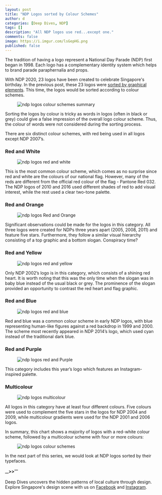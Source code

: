 ```yaml
---
layout: post
title: "NDP Logos sorted by Colour Schemes"
author: d
categories: [Deep Dives, NDP]
tags: []
description: "All NDP logos use red...except one."
comments: false
image: https://i.imgur.com/lsGepHG.png
published: false
---
```


The tradition of having a logo represent a National Day Parade (NDP) first began in 1998. Each logo has a complementary identity system which helps to brand parade paraphernalia and props. 

With NDP 2020, 23 logos have been created to celebrate Singapore's birthday. In the previous post, these 23 logos were <a href="https://dis-sg.github.io/NDP-Logos-sorted-1/" target="_blank">sorted by graphical elements</a>. This time, the logos would be sorted according to colour schemes. 

<figure>
<img src="https://i.imgur.com/Gpv6fGy.png" alt="ndp logos colour schemes summary">
</figure>

Sorting the logos by colour is tricky as words in logos (often in black or grey) could give a false impression of the overall logo colour scheme. Thus, the colour of words were not considered during the sorting process. 

There are six distinct colour schemes, with red being used in all logos except NDP 2007’s.

<h3>Red and White</h3>
<figure>
<img src="https://i.imgur.com/OynZ8uy.png" alt="ndp logos red and white"></figure>
This is the most common colour scheme, which comes as no surprise since red and white are the colours of our national flag. However, many of the reds are different from the official red colour of the flag - Pantone Red 032. The NDP logos of 2010 and 2016 used different shades of red to add visual interest, while the rest used a clear two-tone palette. 

<h3>Red and Orange</h3>
<figure>
<img src="https://i.imgur.com/uvgd7fz.png" alt="ndp logos Red and Orange"></figure>
Significant observations could be made for the logos in this category. All three logos were created for NDPs three years apart (2005, 2008, 2011) and feature five stars. Furthermore, they follow a similar visual hierarchy consisting of a top graphic and a bottom slogan. Conspiracy time?

<h3>Red and Yellow</h3>
<figure>
<img src="https://i.imgur.com/VxTTDKC.png" alt="ndp logos red and yellow">
</figure>
Only NDP 2002’s logo is in this category, which consists of a shining red heart. It is worth noting that this was the only time when the slogan was in baby blue instead of the usual black or grey. The prominence of the slogan provided an opportunity to contrast the red heart and flag graphic. 

<h3>Red and Blue</h3>
<figure>
<img src="https://i.imgur.com/nR9lOnW.png" alt="ndp logos red and blue">
</figure>
Red and blue was a common colour scheme in early NDP logos, with blue representing human-like figures against a red backdrop in 1999 and 2000. The scheme most recently appeared in NDP 2014’s logo, which used cyan instead of the traditional dark blue. 

<h3>Red and Purple</h3>
<figure>
<img src="https://i.imgur.com/C9eXOVc.png" alt="ndp logos red and Purple">
</figure>
This category includes this year’s logo which features an Instagram-inspired palette. 

<h3>Multicolour</h3>
<figure>
<img src="https://i.imgur.com/jtg9Wtg.png" alt="ndp logos multicolour">
</figure>
All logos in this category have at least four different colours. Five colours were used to complement the five stars in the logos for NDP 2004 and 2009, while multicolour gradients were used for the NDP 2001 and 2006 logos. 

In summary, this chart shows a majority of logos with a red-white colour scheme, followed by a multicolour scheme with four or more colours:

<figure>
<img src="https://i.imgur.com/KG61n5P.png" alt="ndp logos colour schemes">
</figure>

In the next part of this series, we would look at NDP logos sorted by their typefaces.

<strong><sub>—</sub>><sub></sub>><sup>—</sup></strong>

Deep Dives uncovers the hidden patterns of local culture through design. Explore Singapore's design scene with us on <a href="https://www.facebook.com/designinsingapore/">Facebook</a> and <a href="https://www.instagram.com/designinsingapore/">Instagram</a>. 
